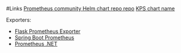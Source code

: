 #Links
[Prometheus community Helm chart repo repo](https://prometheus-community.github.io/helm-charts)
[KPS chart name](prometheus-community/kube-prometheus-stack)

Exporters:
- [Flask Prometheus Exporter](https://pypi.org/project/prometheus-flask-exporter/)
- [Spring Boot Prometheus](https://medium.com/simform-engineering/revolutionize-monitoring-empowering-spring-boot-applications-with-prometheus-and-grafana-e99c5c7248cf)
- [Prometheus .NET](https://github.com/prometheus-net/prometheus-net)
